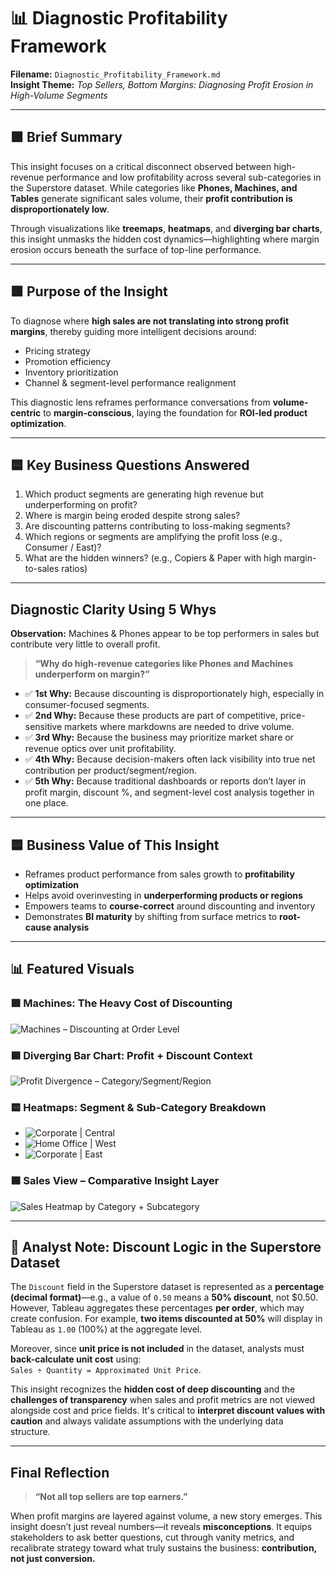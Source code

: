 # 📊 Diagnostic Profitability Framework  
**Filename:** `Diagnostic_Profitability_Framework.md`  
**Insight Theme:** *Top Sellers, Bottom Margins: Diagnosing Profit Erosion in High-Volume Segments*

---

## 🟪 Brief Summary

This insight focuses on a critical disconnect observed between high-revenue performance and low profitability across several sub-categories in the Superstore dataset. While categories like **Phones, Machines, and Tables** generate significant sales volume, their **profit contribution is disproportionately low**.

Through visualizations like **treemaps**, **heatmaps**, and **diverging bar charts**, this insight unmasks the hidden cost dynamics—highlighting where margin erosion occurs beneath the surface of top-line performance.

---

## 🟩 Purpose of the Insight

To diagnose where **high sales are not translating into strong profit margins**, thereby guiding more intelligent decisions around:

- Pricing strategy  
- Promotion efficiency  
- Inventory prioritization  
- Channel & segment-level performance realignment  

This diagnostic lens reframes performance conversations from **volume-centric** to **margin-conscious**, laying the foundation for **ROI-led product optimization**.

---

## 🟦 Key Business Questions Answered

1. Which product segments are generating high revenue but underperforming on profit?  
2. Where is margin being eroded despite strong sales?  
3. Are discounting patterns contributing to loss-making segments?  
4. Which regions or segments are amplifying the profit loss (e.g., Consumer / East)?  
5. What are the hidden winners? (e.g., Copiers & Paper with high margin-to-sales ratios)

---

## Diagnostic Clarity Using 5 Whys

**Observation:** Machines & Phones appear to be top performers in sales but contribute very little to overall profit.

> **“Why do high-revenue categories like Phones and Machines underperform on margin?”**

- ✅ **1st Why:** Because discounting is disproportionately high, especially in consumer-focused segments.  
- ✅ **2nd Why:** Because these products are part of competitive, price-sensitive markets where markdowns are needed to drive volume.  
- ✅ **3rd Why:** Because the business may prioritize market share or revenue optics over unit profitability.  
- ✅ **4th Why:** Because decision-makers often lack visibility into true net contribution per product/segment/region.  
- ✅ **5th Why:** Because traditional dashboards or reports don’t layer in profit margin, discount %, and segment-level cost analysis together in one place.

---

## 🟦 Business Value of This Insight

- Reframes product performance from sales growth to **profitability optimization**  
- Helps avoid overinvesting in **underperforming products or regions**  
- Empowers teams to **course-correct** around discounting and inventory  
- Demonstrates **BI maturity** by shifting from surface metrics to **root-cause analysis**

---

## 📊 Featured Visuals

### 🟪 Machines: The Heavy Cost of Discounting  
![Machines – Discounting at Order Level](/Assets/Machines_SubCat_Discounting.png)

### 🟦 Diverging Bar Chart: Profit + Discount Context  
![Profit Divergence – Category/Segment/Region](/Assets/Profit_Divergence_Segement_CatSubCat_Reg.png)

### 🟨 Heatmaps: Segment & Sub-Category Breakdown  
- ![Corporate | Central](/Assets/Profit_Divergence_by_Cat_SubCat_Heatmap_Corporate_Central.png)  
- ![Home Office | West](/Assets/Profit_Divergence_by_CatSubCat_Heatmap_HomeOffice_West.png)  
- ![Corporate | East](/Assets/Profit_Divergence_CatSubCat_Heatmap_CorporateEast.png)

### 🟦 Sales View – Comparative Insight Layer  
![Sales Heatmap by Category + Subcategory](/Assets/Sales_by_Category_SubCategory_Heatmap.png)

---

## 🧠 Analyst Note: Discount Logic in the Superstore Dataset

The `Discount` field in the Superstore dataset is represented as a **percentage (decimal format)**—e.g., a value of `0.50` means a **50% discount**, not $0.50. However, Tableau aggregates these percentages **per order**, which may create confusion. For example, **two items discounted at 50%** will display in Tableau as `1.00` (100%) at the aggregate level.

Moreover, since **unit price is not included** in the dataset, analysts must **back-calculate unit cost** using:  
`Sales ÷ Quantity = Approximated Unit Price`.

This insight recognizes the **hidden cost of deep discounting** and the **challenges of transparency** when sales and profit metrics are not viewed alongside cost and price fields. It's critical to **interpret discount values with caution** and always validate assumptions with the underlying data structure.

---

## Final Reflection

> **“Not all top sellers are top earners.”**

When profit margins are layered against volume, a new story emerges. This insight doesn’t just reveal numbers—it reveals **misconceptions**. It equips stakeholders to ask better questions, cut through vanity metrics, and recalibrate strategy toward what truly sustains the business: **contribution, not just conversion.**

